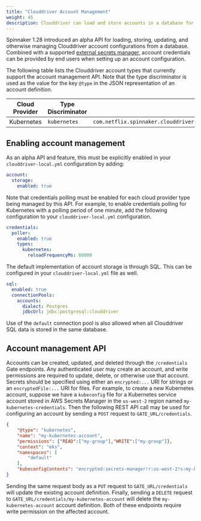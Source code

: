 ```yaml
---
title: "Clouddriver Account Management"
weight: 45
description: Clouddriver can load and store accounts in a database for dynamic account management.
---
```


Spinnaker 1.28 introduced an alpha API for loading, storing, updating, and otherwise managing Clouddriver account configurations from a database.
Combined with a supported [external secrets manager](/docs/reference/halyard/secrets/), account credentials can be provided by end users when setting up an account configuration.

The following table lists the Clouddriver account types that currently support the account management API.
Note that the type discriminator is used as the value for the key `@type` in the JSON representation of an account definition.

| Cloud Provider | Type Discriminator | Account Definition Class                                                                              |
|----------------|--------------------|-------------------------------------------------------------------------------------------------------|
| Kubernetes     | `kubernetes`       | `com.netflix.spinnaker.clouddriver.kubernetes.config.KubernetesAccountProperties.ManagedAccount`      |


## Enabling account management

As an alpha API and feature, this must be explicitly enabled in your `clouddriver-local.yml` configuration by adding:

```yml
account:
  storage:
    enabled: true
```

Note that credentials polling must be enabled for each cloud provider type being managed by this API.
For example, to enable credentials polling for Kubernetes with a polling period of one minute, add the following configuration to your `clouddriver-local.yml` configuration.

```yml
credentials:
  poller:
    enabled: true
    types:
      kubernetes:
        reloadFrequencyMs: 60000
```

The default implementation of account storage is through SQL.
This can be configured in your `clouddriver-local.yml` file as well.

```yml
sql:
  enabled: true
  connectionPools:
    accounts:
      dialect: Postgres
      jdbcUrl: jdbc:postgresql:clouddriver
```

Use of the `default` connection pool is also allowed when all Clouddriver SQL data is stored in the same database.

## Account management API

Accounts can be created, updated, and deleted through the `/credentials` Gate endpoints.
Any authenticated user may create an account, and write permissions are required to update, delete, or otherwise use that account.
Secrets should be specified using either an `encrypted:...` URI for strings or an `encryptedFile:...` URI for files.
For example, to create a new Kubernetes account, suppose we have a `kubeconfig` file for a Kubernetes service account stored in AWS Secrets Manager in the `us-west-2` region named `my-kubernetes-credentials`.
Then the following REST API call may be used for configuring an account by sending a `POST` request to `GATE_URL/credentials`.

```json
{
    "@type": "kubernetes",
    "name": "my-kubernetes-account",
    "permissions": {"READ":["my-group"],"WRITE":["my-group"]},
    "context": "eks",
    "namespaces": [
        "default"
    ],
    "kubeconfigContents": "encrypted:secrets-manager!r:us-west-2!s:my-kubernetes-credentials"
}
```

Sending the same request body as a `PUT` request to `GATE_URL/credentials` will update the existing account definition.
Finally, sending a `DELETE` request to `GATE_URL/credentials/my-kubernetes-account` will delete the `my-kubernetes-account` account definition.
Both of these endpoints require write permission on the affected account.
